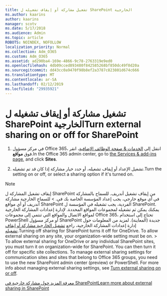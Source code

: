 ```yaml
---
title: تشغيل مشاركة أو إيقاف تشغيله ل SharePoint الخارجية
ms.author: kaarins
author: kaarins
manager: scotv
ms.date: 5/17/2018
ms.audience: Admin
ms.topic: article
ROBOTS: NOINDEX, NOFOLLOW
localization_priority: Normal
ms.collection: Adm_O365
ms.custom: Adm_O365
ms.assetid: ad290ba4-169e-4866-9c78-2763319e9ed0
ms.openlocfilehash: 4db09cced893480f842585268bf850dc49f0d20a
ms.sourcegitcommit: dd43cc0a9470f98b8ef2a3787c823801d674c666
ms.translationtype: MT
ms.contentlocale: ar-SA
ms.lasthandoff: 02/12/2019
ms.locfileid: "29935921"
---
```

# <a name="turn-external-sharing-on-or-off-for-sharepoint"></a><span data-ttu-id="5a7fb-102">تشغيل مشاركة أو إيقاف تشغيله ل SharePoint الخارجية</span><span class="sxs-lookup"><span data-stu-id="5a7fb-102">Turn external sharing on or off for SharePoint</span></span>

1. <span data-ttu-id="5a7fb-103">في مركز مسؤول Office 365، انتقل إلى [الخدمات &amp; صفحة الوظائف الإضافية](https://portal.office.com/adminportal/home#/Settings/ServicesAndAddIns)، انقر فوق **مواقع**.</span><span class="sxs-lookup"><span data-stu-id="5a7fb-103">In the Office 365 admin center, go to [the Services &amp; add-ins page](https://portal.office.com/adminportal/home#/Settings/ServicesAndAddIns), and click **Sites**.</span></span>
    
2. <span data-ttu-id="5a7fb-104">تشغيل الإعداد أو إيقاف تشغيله، أو حدد خيار مشاركة إذا كان قد تم تشغيله.</span><span class="sxs-lookup"><span data-stu-id="5a7fb-104">Turn the setting on or off, or select a sharing option if it's turned on.</span></span>
    
> [!NOTE]
> <span data-ttu-id="5a7fb-p101">إيقاف تشغيل المشاركة ل SharePoint من إيقاف تشغيل أندريف. للسماح بالمشاركة في أي موقع خارجي، يجب إعداد المؤسسة الخاصة بك في. > للسماح الخارجية مشاركة أندريف أو أي مواقع SharePoint الفردية، يجب تشغيله في المؤسسة ل SharePoint. يمكنك يمكن ثم تشغيله لمجموعات المواقع المحددة. لإدارة إعدادات المشاركة الخارجية لمواقع الاتصال والمواقع التي تنتمي إلى مجموعات Office 365، تحتاج إلى استخدام PowerShell أو مركز مسؤول SharePoint جديدة (المعاينة). لمزيد من المعلومات حول إدارة إعدادات المشاركة الخارجية، راجع [تشغيل الخارجية مشاركة أو إيقاف تشغيله](https://go.microsoft.com/fwlink/?linkid=866426).</span><span class="sxs-lookup"><span data-stu-id="5a7fb-p101">Turning off sharing for SharePoint turns it off for OneDrive. To allow external sharing on any site, your organization-wide setting must be on. > To allow external sharing for OneDrive or any individual SharePoint sites, you must turn it on organization-wide for SharePoint. You can then turn it off for specific site collections. To manage external sharing settings for communication sites and sites that belong to Office 365 groups, you need to use the new SharePoint admin center (preview) or PowerShell. For more info about managing external sharing settings, see [Turn external sharing on or off](https://go.microsoft.com/fwlink/?linkid=866426).</span></span> 
  
[<span data-ttu-id="5a7fb-111">معرفة المزيد حول مشاركة خارجية في SharePoint</span><span class="sxs-lookup"><span data-stu-id="5a7fb-111">Learn more about external sharing in SharePoint</span></span>](https://go.microsoft.com/fwlink/?linkid=734908)
  

